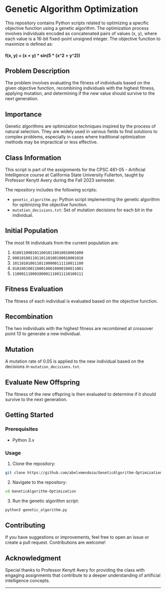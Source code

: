 # Genetic Algorithm Optimization

This repository contains Python scripts related to optimizing a specific
 objective function using a genetic algorithm. The optimization process
involves individuals encoded as concatenated pairs of values (x, y),
where each value is a 16-bit fixed-point unsigned integer. The objective
 function to maximize is defined as:

#### **f(x, y) = (x + y) * sin(5 * (x^2 + y^2))**


## Problem Description

The problem involves evaluating the fitness of individuals based on the given objective function, recombining individuals with the highest fitness, applying mutation, and determining if the new value should survive to the next generation.

## Importance

Genetic algorithms are optimization techniques inspired by the process of natural selection. They are widely used in various fields to find solutions to complex problems, especially in cases where traditional optimization methods may be impractical or less effective.

## Class Information

This script is part of the assignments for the CPSC 481-05 - Artificial Intelligence course at California State University Fullerton, taught by Professor Kenytt Avery during the Fall 2023 semester.



The repository includes the following scripts:

* `genetic_algorithm.py`: Python script implementing the genetic algorithm for optimizing the objective function.
* `mutation_decisions.txt`: Set of mutation decisions for each bit in the individual.

## Initial Population

The most fit individuals from the current population are:

1. `01001100010110010110010010001000`
2. `00010100110110110100100010001010`
3. `10110101001101100000111110011100`
4. `01010010011000100010000100011001`
5. `11000111000100001110011110100111`

## Fitness Evaluation

The fitness of each individual is evaluated based on the objective function.

## Recombination

The two individuals with the highest fitness are recombined at crossover point 13 to generate a new individual.

## Mutation

A mutation rate of 0.05 is applied to the new individual based on the decisions in `mutation_decisions.txt`.

## Evaluate New Offspring

The fitness of the new offspring is then evaluated to determine if it should survive to the next generation.

## Getting Started

### Prerequisites

* Python 3.x

### Usage

1. Clone the repository:

```bash
git clone https://github.com/abelxmendoza/GeneticAlgorithm-Optimization.git
```

2. Navigate to the repository:

```bash
cd GeneticAlgorithm-Optimization
```

3. Run the genetic algorithm script:

```bash
python3 genetic_algorithm.py
```


## Contributing

If you have suggestions or improvements, feel free to open an issue or create a pull request. Contributions are welcome!

## Acknowledgment

Special thanks to Professor Kenytt Avery for providing the class with engaging assignments that contribute to a deeper understanding of artificial intelligence concepts.

---
